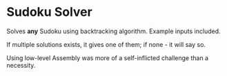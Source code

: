 # Sudoku Solver
Solves <strong>any</strong> Sudoku using backtracking algorithm. Example inputs included.

If multiple solutions exists, it gives one of them; if none - it will say so.

Using low-level Assembly was more of a self-inflicted challenge than a necessity.

